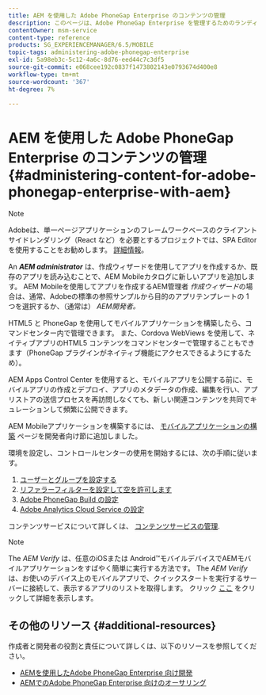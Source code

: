 ```yaml
---
title: AEM を使用した Adobe PhoneGap Enterprise のコンテンツの管理
description: このページは、Adobe PhoneGap Enterprise を管理するためのランディングページとして機能します。
contentOwner: msm-service
content-type: reference
products: SG_EXPERIENCEMANAGER/6.5/MOBILE
topic-tags: administering-adobe-phonegap-enterprise
exl-id: 5a98eb3c-5c12-4a6c-8d76-eed44c7c3df5
source-git-commit: e068cee192c0837f1473802143e0793674d400e8
workflow-type: tm+mt
source-wordcount: '367'
ht-degree: 7%

---
```


# AEM を使用した Adobe PhoneGap Enterprise のコンテンツの管理 {#administering-content-for-adobe-phonegap-enterprise-with-aem}

>[!NOTE]
>
>Adobeは、単一ページアプリケーションのフレームワークベースのクライアントサイドレンダリング（React など）を必要とするプロジェクトでは、SPA Editor を使用することをお勧めします。 [詳細情報](/help/sites-developing/spa-overview.md)。

An ***AEM administrator*** は、作成ウィザードを使用してアプリを作成するか、既存のアプリを読み込むことで、AEM Mobileカタログに新しいアプリを追加します。 AEM Mobileを使用してアプリを作成するAEM管理者 *作成ウィザード*&#x200B;の場合は、通常、Adobeの標準の参照サンプルから目的のアプリテンプレートの 1 つを選択するか、（通常は） *AEM開発者。*

HTML5 と PhoneGap を使用してモバイルアプリケーションを構築したら、コマンドセンター内で管理できます。 また、Cordova WebViews を使用して、ネイティブアプリのHTML5 コンテンツをコマンドセンターで管理することもできます（PhoneGap プラグインがネイティブ機能にアクセスできるようにするため）。

AEM Apps Control Center を使用すると、モバイルアプリを公開する前に、モバイルアプリの作成とデプロイ、アプリのメタデータの作成、編集を行い、アプリストアの送信プロセスを再訪問しなくても、新しい関連コンテンツを共同でキュレーションして頻繁に公開できます。

AEM Mobileアプリケーションを構築するには、 [モバイルアプリケーションの構築](/help/mobile/building-app-mobile-phonegap.md) ページを開発者向け節に追加しました。

環境を設定し、コントロールセンターの使用を開始するには、次の手順に従います。

1. [ユーザーとグループを設定する](/help/mobile/configure-users-groups.md)
1. [リファラーフィルターを設定して空を許可します](/help/mobile/setting-referrer-filter-empty.md)
1. [Adobe PhoneGap Build の設定](/help/mobile/configure-phonegap-build-cloud.md)
1. [Adobe Analytics Cloud Service の設定](/help/mobile/configure-adobe-mobile-cloud-service.md)

コンテンツサービスについて詳しくは、 [コンテンツサービスの管理](/help/mobile/developing-content-services.md).

>[!NOTE]
>
>The *AEM Verify* は、任意のiOSまたは Android™モバイルデバイスでAEMモバイルアプリケーションをすばやく簡単に実行する方法です。 The *AEM Verify* は、お使いのデバイス上のモバイルアプリで、クイックスタートを実行するサーバーに接続して、表示するアプリのリストを取得します。 クリック [ここ](/help/mobile/phonegap-mobile-quickstart.md) をクリックして詳細を表示します。

## その他のリソース {#additional-resources}

作成者と開発者の役割と責任について詳しくは、以下のリソースを参照してください。

* [AEMを使用したAdobe PhoneGap Enterprise 向け開発](/help/mobile/developing-in-phonegap.md)
* [AEMでのAdobe PhoneGap Enterprise 向けのオーサリング](/help/mobile/phonegap.md)
